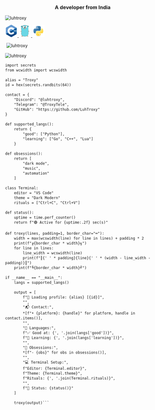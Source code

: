 <h3 align="center">A developer from India</h3>

<p align="left"> <img src="https://komarev.com/ghpvc/?username=luhtroxy&label=Profile%20views&color=0e75b6&style=flat" alt="luhtroxy" /> </p>

<p align="left"> <a href="https://www.w3schools.com/cpp/" target="_blank" rel="noreferrer"> <img src="https://raw.githubusercontent.com/devicons/devicon/master/icons/cplusplus/cplusplus-original.svg" alt="cplusplus" width="40" height="40"/> </a> <a href="https://golang.org" target="_blank" rel="noreferrer"> <img src="https://raw.githubusercontent.com/devicons/devicon/master/icons/go/go-original.svg" alt="go" width="40" height="40"/> </a> <a href="https://www.python.org" target="_blank" rel="noreferrer"> <img src="https://raw.githubusercontent.com/devicons/devicon/master/icons/python/python-original.svg" alt="python" width="40" height="40"/> </a> </p>

<p>&nbsp;<img align="center" src="https://github-readme-stats.vercel.app/api?username=luhtroxy&show_icons=true&locale=en" alt="luhtroxy" /></p>

<p><img align="center" src="https://github-readme-streak-stats.herokuapp.com/?user=luhtroxy&" alt="luhtroxy" /></p>


```import time
import secrets
from wcwidth import wcswidth

alias = "Troxy"
id = hex(secrets.randbits(64))

contact = {
    "Discord": "@luhtroxy",
    "Telegram": "@TroxyTele",
    "GitHub": "https://github.com/LuhTroxy"
}

def supported_langs():
    return {
        "good": ["Python"],
        "learning": ["Go", "C++", "Lua"]
    }

def obsessions():
    return [
        "dark mode",
        "music",
        "automation"
    ]

class Terminal:
    editor = "VS Code"
    theme = "Dark Modern"
    rituals = ["Ctrl+C", "Ctrl+V"]

def status():
    uptime = time.perf_counter()
    return f"🟢 Active for {uptime:.2f} sec(s)"

def troxy(lines, padding=1, border_char="═"):
    width = max(wcswidth(line) for line in lines) + padding * 2
    print(f"╔{border_char * width}╗")
    for line in lines:
        line_width = wcswidth(line)
        print(f"║{' ' * padding}{line}{' ' * (width - line_width - padding)}║")
    print(f"╚{border_char * width}╝")

if __name__ == "__main__":
    langs = supported_langs()

    output = [
        f"👤 Loading profile: {alias} [{id}]",
        "",
        "📬 Contact:",
        *[f"• {platform}: {handle}" for platform, handle in contact.items()],
        "",
        "🧠 Languages:",
        f"✅ Good at: {', '.join(langs['good'])}",
        f"🚧 Learning: {', '.join(langs['learning'])}",
        "",
        "🎯 Obsessions:",
        *[f"- {obs}" for obs in obsessions()],
        "",
        "💻 Terminal Setup:",
        f"Editor: {Terminal.editor}",
        f"Theme: {Terminal.theme}",
        f"Rituals: {', '.join(Terminal.rituals)}",
        "",
        f"📡 Status: {status()}"
    ]

    troxy(output)```
